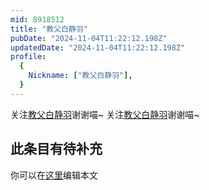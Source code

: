 ```yaml
---
mid: 8918512
title: "教父白静羽"
pubDate: "2024-11-04T11:22:12.198Z"
updatedDate: "2024-11-04T11:22:12.198Z"
profile:
  {
    Nickname: ["教父白静羽"],
  }
---
```


关注[教父白静羽](https://space.bilibili.com/8918512)谢谢喵~ 关注[教父白静羽](https://space.bilibili.com/8918512)谢谢喵~

## 此条目有待补充
你可以在[这里](https://github.com/Yuhanawa/VTuber.ICU-Content/edit/master/v/教父白静羽/index.md)编辑本文
